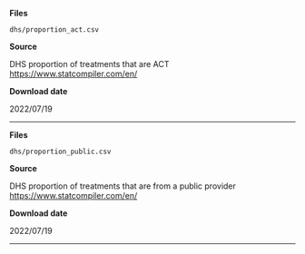 **Files**

`dhs/proportion_act.csv`

**Source**

DHS proportion of treatments that are ACT
<https://www.statcompiler.com/en/>

**Download date**

2022/07/19

---

**Files**

`dhs/proportion_public.csv`

**Source**

DHS proportion of treatments that are from a public provider
<https://www.statcompiler.com/en/>

**Download date**

2022/07/19

---
